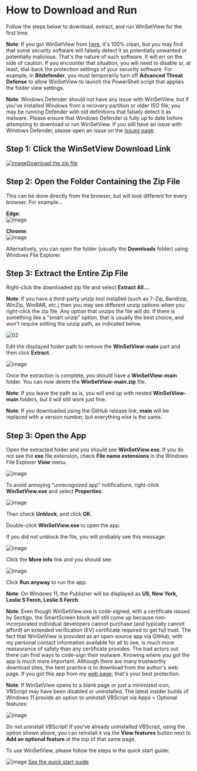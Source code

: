 # How to Download and Run
<!--
To view this document formatted (instead of as raw text) just click the Help button in WinSetView.
You can also manually navigate your browser to: https://lesferch.github.io/WinSetView.
-->
Follow the steps below to download, extract, and run WinSetView for the first time.

**Note**: If you got WinSetView from [here](https://lesferch.github.io/WinSetView), it's 100% clean, but you may find that some security software will falsely detect it as potentially unwanted or potentially malicious. That's the nature of such software. It will err on the side of caution. If you encounter that situation, you will need to disable or, at least, dial-back the protection settings of your security software. For example, in **Bitdefender**, you must temporarily turn off **Advanced Threat Defense** to allow WinSetView to launch the PowerShell script that applies the folder view settings.

**Note**: Windows Defender should not have any issue with WinSetView, but if you've installed Windows from a recovery partition or older ISO file, you may be running Defender with old definitions that falsely detect it as malware. Please ensure that Windows Defender is fully up to date before attempting to download or run WinSetView. If you still have an issue with Windows Defender, please open an issue on the [issues page](https://github.com/LesFerch/WinSetView/issues).

## Step 1: Click the WinSetView Download Link

[![image](https://user-images.githubusercontent.com/79026235/152910441-59ba653c-5607-4f59-90c0-bc2851bf2688.png)Download the zip file](https://github.com/LesFerch/WinSetView/archive/refs/heads/main.zip)

## Step 2: Open the Folder Containing the Zip File

This can be done directly from the browser, but will look different for every browser. For example...

**Edge**:\
![image](https://user-images.githubusercontent.com/79026235/153105994-4ae67c3f-bd51-48b7-88c3-f8adf81591c8.png)

**Chrome**:\
![image](https://user-images.githubusercontent.com/79026235/153104134-7494fbbb-c169-493d-b811-1cc5d7da5c00.png)

Alternatively, you can open the folder (usually the **Downloads** folder) using Windows File Explorer.

## Step 3: Extract the Entire Zip File

Right-click the downloaded zip file and select **Extract All...**.

**Note**: If you have a third-party unzip tool installed (such as 7-Zip, Bandizip, WinZip, WinRAR, etc.) then you may see different unzip options when you right-click the zip file. Any option that unzips the file will do. If there is something like a "smart unzip" option, that is usually the best choice, and won't require editing the unzip path, as indicated below.

![02](https://user-images.githubusercontent.com/79026235/153107248-5f0ccc0b-ca21-4102-8492-1df02129f978.png)

Edit the displayed folder path to remove the **WinSetView-main** part and then click **Extract**.

![image](https://user-images.githubusercontent.com/79026235/153104464-b64a9efb-181a-468a-a457-63455f490f32.png)

Once the extraction is complete, you should have a **WinSetView-main** folder. You can now delete the **WinSetView-main.zip** file.

**Note**: If you leave the path as is, you will end up with nested **WinSetView-main** folders, but it will still work just fine.

**Note**: If you downloaded using the GitHub release link, **main** will be replaced with a version number, but everything else is the same.

## Step 3: Open the App

Open the extracted folder and you should see **WinSetView.exe**. If you do not see the **exe** file extension, check **File name extensions** in the Windows File Explorer **View** menu.

![image](https://user-images.githubusercontent.com/79026235/229966497-b357c88d-45fa-4a5d-993e-661b8d18ead4.png)

To avoid annoying "unrecognized app" notifications, right-click **WinSetView.exe** and select **Properties**:

![image](https://user-images.githubusercontent.com/79026235/229967070-dbf01447-601d-49ab-bafb-2d87ab299ef8.png)

Then check **Unblock**, and click **OK**.

Double-click **WinSetView.exe** to open the app.

If you did not unblock the file, you will probably see this message:

![image](https://user-images.githubusercontent.com/79026235/211442632-d4362bed-3600-4c32-b2c1-417b320684b7.png)

Click the **More info** link and you should see:

![image](https://user-images.githubusercontent.com/79026235/211442671-34f91125-e915-4c5e-a61e-a30bb556d393.png)

Click **Run anyway** to run the app.

**Note**: On Windows 11, the Publisher will be displayed as **US, New York, Leslie S Ferch, Leslie S Ferch**.

**Note**: Even though WinSetView.exe is code-signed, with a certificate issued by Sectigo, the SmartScreen block will still come up because non-incorporated individual developers cannot purchase (and typically cannot afford) an extended verification (EV) certificate required to get full trust. The fact that WinSetView is provided as an open-source app via GitHub, with my personal contact information available for all to see, is much more reassurance of safety than any certificate provides. The bad actors out there can find ways to code-sign their malware. Knowing where you got the app is much more important. Although there are many trustworthy download sites, the best practice is to download from the author's web page. If you got this app from my [web page](https://lesferch.github.io/WinSetView/), that's your best protection.

**Note**: If WinSetView opens to a blank page or just a minimized icon, VBScript may have been disabled or uninstalled. The latest insider builds of Windows 11 provide an option to uninstall VBScript via Apps > Optional features:

![image](https://user-images.githubusercontent.com/79026235/233753663-f28a2dc3-6bac-48bc-83af-c2a9c51c7e73.png)

Do not uninstall VBScript! If you've already uninstalled VBScript, using the option shown above, you can reinstall it via the **View features** button next to **Add an optional feature** at the top of that same page.

To use WinSetView, please follow the steps in the quick start guide:

![image](https://user-images.githubusercontent.com/79026235/152913587-d294de81-c8ca-428d-b351-09a564854eff.png)
[See the quick start guide](./README.md)
